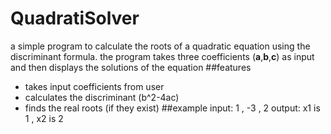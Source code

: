 # QuadratiSolver
a simple program to calculate the roots of a quadratic equation using the discriminant formula.
the program takes three coefficients (**a**,**b**,**c**) as input and then displays the solutions of the equation 
##features
- takes input coefficients from user
- calculates the discriminant (b^2-4ac)
- finds the real roots (if they exist)
##example
input: 1 , -3 , 2
output: x1 is 1 , x2 is 2
